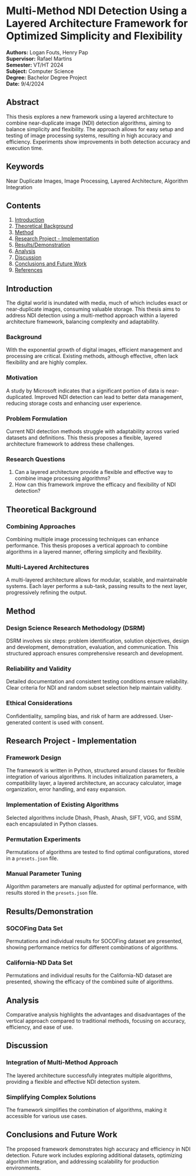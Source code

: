 # Multi-Method NDI Detection Using a Layered Architecture Framework for Optimized Simplicity and Flexibility

**Authors:** Logan Fouts, Henry Pap  
**Supervisor:** Rafael Martins  
**Semester:** VT/HT 2024  
**Subject:** Computer Science  
**Degree:** Bachelor Degree Project  
**Date:** 9/4/2024

## Abstract

This thesis explores a new framework using a layered architecture to combine near-duplicate image (NDI) detection algorithms, aiming to balance simplicity and flexibility. The approach allows for easy setup and testing of image processing systems, resulting in high accuracy and efficiency. Experiments show improvements in both detection accuracy and execution time.

## Keywords

Near Duplicate Images, Image Processing, Layered Architecture, Algorithm Integration

## Contents

1. [Introduction](#introduction)
2. [Theoretical Background](#theoretical-background)
3. [Method](#method)
4. [Research Project - Implementation](#research-project---implementation)
5. [Results/Demonstration](#resultsdemonstration)
6. [Analysis](#analysis)
7. [Discussion](#discussion)
8. [Conclusions and Future Work](#conclusions-and-future-work)
9. [References](#references)

## Introduction

The digital world is inundated with media, much of which includes exact or near-duplicate images, consuming valuable storage. This thesis aims to address NDI detection using a multi-method approach within a layered architecture framework, balancing complexity and adaptability.

### Background

With the exponential growth of digital images, efficient management and processing are critical. Existing methods, although effective, often lack flexibility and are highly complex.

### Motivation

A study by Microsoft indicates that a significant portion of data is near-duplicated. Improved NDI detection can lead to better data management, reducing storage costs and enhancing user experience.

### Problem Formulation

Current NDI detection methods struggle with adaptability across varied datasets and definitions. This thesis proposes a flexible, layered architecture framework to address these challenges.

### Research Questions

1. Can a layered architecture provide a flexible and effective way to combine image processing algorithms?
2. How can this framework improve the efficacy and flexibility of NDI detection?

## Theoretical Background

### Combining Approaches

Combining multiple image processing techniques can enhance performance. This thesis proposes a vertical approach to combine algorithms in a layered manner, offering simplicity and flexibility.

### Multi-Layered Architectures

A multi-layered architecture allows for modular, scalable, and maintainable systems. Each layer performs a sub-task, passing results to the next layer, progressively refining the output.

## Method

### Design Science Research Methodology (DSRM)

DSRM involves six steps: problem identification, solution objectives, design and development, demonstration, evaluation, and communication. This structured approach ensures comprehensive research and development.

### Reliability and Validity

Detailed documentation and consistent testing conditions ensure reliability. Clear criteria for NDI and random subset selection help maintain validity.

### Ethical Considerations

Confidentiality, sampling bias, and risk of harm are addressed. User-generated content is used with consent.

## Research Project - Implementation

### Framework Design

The framework is written in Python, structured around classes for flexible integration of various algorithms. It includes initialization parameters, a compatibility layer, a layered architecture, an accuracy calculator, image organization, error handling, and easy expansion.

### Implementation of Existing Algorithms

Selected algorithms include Dhash, Phash, Ahash, SIFT, VGG, and SSIM, each encapsulated in Python classes.

### Permutation Experiments

Permutations of algorithms are tested to find optimal configurations, stored in a `presets.json` file.

### Manual Parameter Tuning

Algorithm parameters are manually adjusted for optimal performance, with results stored in the `presets.json` file.

## Results/Demonstration

### SOCOFing Data Set

Permutations and individual results for SOCOFing dataset are presented, showing performance metrics for different combinations of algorithms.

### California-ND Data Set

Permutations and individual results for the California-ND dataset are presented, showing the efficacy of the combined suite of algorithms.

## Analysis

Comparative analysis highlights the advantages and disadvantages of the vertical approach compared to traditional methods, focusing on accuracy, efficiency, and ease of use.

## Discussion

### Integration of Multi-Method Approach

The layered architecture successfully integrates multiple algorithms, providing a flexible and effective NDI detection system.

### Simplifying Complex Solutions

The framework simplifies the combination of algorithms, making it accessible for various use cases.

## Conclusions and Future Work

The proposed framework demonstrates high accuracy and efficiency in NDI detection. Future work includes exploring additional datasets, optimizing algorithm integration, and addressing scalability for production environments.

